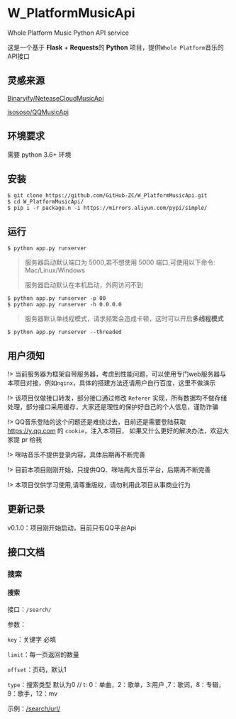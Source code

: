 # W_PlatformMusicApi

Whole Platform Music Python API service

这是一个基于 **Flask** + **Requests**的 **Python** 项目，提供`Whole Platform`音乐的API接口



## 灵感来源

[Binaryify/NeteaseCloudMusicApi](https://github.com/Binaryify/NeteaseCloudMusicApi)

[jsososo/QQMusicApi](https://github.com/jsososo/QQMusicApi/)



## 环境要求

需要 python 3.6+ 环境



## 安装

```shell
$ git clone https://github.com/GitHub-ZC/W_PlatformMusicApi.git
$ cd W_PlatformMusicApi/
$ pip i -r package.n -i https://mirrors.aliyun.com/pypi/simple/
```

## 运行

```shell
$ python app.py runserver
```

> 服务器启动默认端口为 5000,若不想使用 5000 端口,可使用以下命令: Mac/Linux/Windows
>
> 服务器启动默认在本机启动，外网访问不到

```shell
$ python app.py runserver -p 80
$ python app.py runserver -h 0.0.0.0
```

> 服务器默认单线程模式，请求频繁会造成卡顿，这时可以开启**多线程模式**

```shell
$ python app.py runserver --threaded
```

## 用户须知

!> 当前服务器为框架自带服务器，考虑到性能问题，可以使用专门web服务器与本项目对接，例如`nginx`，具体的搭建方法还请用户自行百度，这里不做演示

!> 该项目仅做接口转发，部分接口通过修改 `Referer` 实现，所有数据均不做存储处理，部分接口采用缓存，大家还是理性的保护好自己的个人信息，谨防诈骗

!> QQ音乐登陆的这个问题还是难绕过去，目前还是需要登陆获取 https://y.qq.com 的 `cookie`，注入本项目， 如果又什么更好的解决办法，欢迎大家提 pr 给我

!> 咪咕音乐不提供登录内容，具体后期再不断完善

!> 目前本项目刚刚开始，只提供QQ、咪咕两大音乐平台，后期再不断完善

!> 本项目仅供学习使用,请尊重版权，请勿利用此项目从事商业行为

## 更新记录

v0.1.0：项目刚开始启动，目前只有QQ平台Api

## 接口文档

### 搜索

#### 搜索

接口：`/search/`

参数：

`key`：关键字 必填

`limit`：每一页返回的数量

`offset`：页码，默认1

`type`：搜索类型 默认为0 // t: 0：单曲，2：歌单，3:用户 ,7：歌词，8：专辑，9：歌手，12：mv

示例：[/search/url/]()
